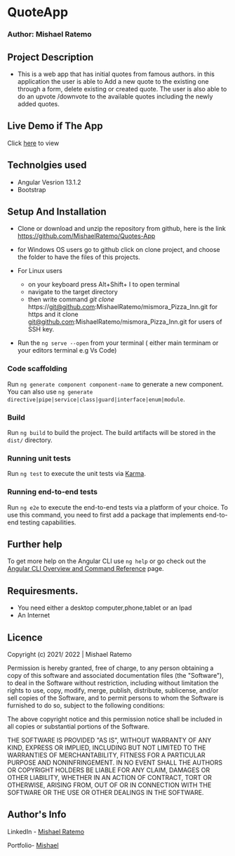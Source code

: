 # QuoteApp
### Author: Mishael Ratemo


## Project Description
- This is a web app that has initial quotes from famous authors. in this application the user is able to Add a new quote to the existing one through a form, delete existing or created quote.
The user is also able to do an upvote /downvote to the available quotes including the  newly added quotes.

## Live Demo if The App
 Click [here](https://mishaelquoteapp.netlify.app/) to view

##  Technolgies used
* Angular Vesrion 13.1.2
* Bootstrap
## Setup And Installation
* Clone or download and unzip the repository from github, here is the link https://github.com/MishaelRatemo/Quotes-App
+ for Windows OS users
    go to github click on clone project, and choose the folder 
    to have the files of this projects.
+ For Linux users
   - on your keyboard press Alt+Shift+ I to open terminal
   - navigate to the target directory
   - then write command   *git clone* https://git@github.com:MishaelRatemo/mismora_Pizza_Inn.git  for https and  it clone git@github.com:MishaelRatemo/mismora_Pizza_Inn.git for users of SSH key. 

+ Run the `ng serve --open` from your terminal ( either main terminam or your editors terminal e.g Vs Code)

### Code scaffolding

Run `ng generate component component-name` to generate a new component. You can also use `ng generate directive|pipe|service|class|guard|interface|enum|module`.

### Build

Run `ng build` to build the project. The build artifacts will be stored in the `dist/` directory.

### Running unit tests

Run `ng test` to execute the unit tests via [Karma](https://karma-runner.github.io).

### Running end-to-end tests

Run `ng e2e` to execute the end-to-end tests via a platform of your choice. To use this command, you need to first add a package that implements end-to-end testing capabilities.

## Further help

To get more help on the Angular CLI use `ng help` or go check out the [Angular CLI Overview and Command Reference](https://angular.io/cli) page.

## Requiresments.
* You need either a desktop computer,phone,tablet or an Ipad
* An Internet



## Licence
 Copyright (c) 2021/ 2022 | Mishael Ratemo

Permission is hereby granted, free of charge, to any person obtaining a copy
of this software and associated documentation files (the "Software"), to deal
in the Software without restriction, including without limitation the rights
to use, copy, modify, merge, publish, distribute, sublicense, and/or sell
copies of the Software, and to permit persons to whom the Software is
furnished to do so, subject to the following conditions:

The above copyright notice and this permission notice shall be included in all
copies or substantial portions of the Software.

THE SOFTWARE IS PROVIDED "AS IS", WITHOUT WARRANTY OF ANY KIND, EXPRESS OR
IMPLIED, INCLUDING BUT NOT LIMITED TO THE WARRANTIES OF MERCHANTABILITY,
FITNESS FOR A PARTICULAR PURPOSE AND NONINFRINGEMENT. IN NO EVENT SHALL THE
AUTHORS OR COPYRIGHT HOLDERS BE LIABLE FOR ANY CLAIM, DAMAGES OR OTHER
LIABILITY, WHETHER IN AN ACTION OF CONTRACT, TORT OR OTHERWISE, ARISING FROM,
OUT OF OR IN CONNECTION WITH THE SOFTWARE OR THE USE OR OTHER DEALINGS IN THE
SOFTWARE.
## Author's Info

LinkedIn - [Mishael Ratemo](www.linkedin.com/in/mishael-mosoti-37b786161/)


Portfolio- [Mishael](https://mishaelratemo.github.io/my_portfolio/)



